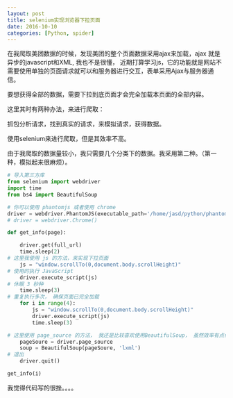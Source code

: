 ```yaml
---
layout: post
title: selenium实现浏览器下拉页面
date: 2016-10-10
categories: [Python, spider]
---
```


在我爬取美团数据的时候，发现美团的整个页面数据采用ajax来加载，ajax 就是异步的javascript和XML, 我也不是很懂， 近期打算学习js，它的功能就是网站不需要使用单独的页面请求就可以和服务器进行交互，表单采用Ajax与服务器通信。
<!-- more -->
要想获得全部的数据，需要下拉到底页面才会完全加载本页面的全部内容。

这里其时有两种办法，来进行爬取：

抓包分析请求，找到真实的请求，来模拟请求，获得数据。

使用selenium来进行爬取，但是其效率不高。

由于我爬取的数据量较小，我只需要几个分类下的数据。我采用第二种。（第一种，模拟起来很麻烦）。

```python
# 导入第三方库
from selenium import webdriver
import time
from bs4 import BeautifulSoup

# 你可以使用 phantomjs 或者使用 chrome
driver = webdriver.PhantomJS(executable_path='/home/jasd/python/phantomjs/bin/phantomjs')
# driver = webdriver.Chrome()

def get_info(page):

    driver.get(full_url)
    time.sleep(2)
# 这里我使用 js 的方法，来实现下拉页面
    js = "window.scrollTo(0,document.body.scrollHeight)"
# 使用的执行 JavaScript
    driver.execute_script(js)
# 休眠 3 秒种
    time.sleep(3)
# 重复执行多次， 确保页面已完全加载
    for i in range(4):
        js = "window.scrollTo(0,document.body.scrollHeight)"
        driver.execute_script(js)
        time.sleep(3)

# 这里使用 page_source 的方法， 我还是比较喜欢使用BeautifulSoup， 虽然效率有点低
    pageSoure = driver.page_source
    soup = BeautifulSoup(pageSoure, 'lxml')
# 退出
    driver.quit()

get_info(i)

```

我觉得代码写的很挫。。。。
